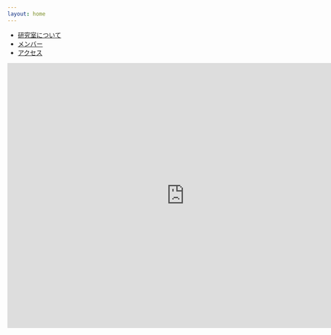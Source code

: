 ```yaml
---
layout: home
---
```


* [研究室について](about)
* [メンバー](members/)
* [アクセス](access)

<iframe
src="https://calendar.google.com/calendar/embed?src=miyadera.labo%40gmail.com&ctz=Asia%2FTokyo" 
style="border: 0" width="800" height="600" frameborder="0" scrolling="no"></iframe>
